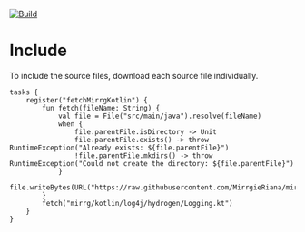 [![Build](https://github.com/MirrgieRiana/mirrg.kotlin/actions/workflows/build.yml/badge.svg)](https://github.com/MirrgieRiana/mirrg.kotlin/actions/workflows/build.yml)

# Include

To include the source files, download each source file individually.

```
tasks {
    register("fetchMirrgKotlin") {
        fun fetch(fileName: String) {
            val file = File("src/main/java").resolve(fileName)
            when {
                file.parentFile.isDirectory -> Unit
                file.parentFile.exists() -> throw RuntimeException("Already exists: ${file.parentFile}")
                !file.parentFile.mkdirs() -> throw RuntimeException("Could not create the directory: ${file.parentFile}")
            }
            file.writeBytes(URL("https://raw.githubusercontent.com/MirrgieRiana/mirrg.kotlin/main/src/main/java/$fileName").readBytes())
        }
        fetch("mirrg/kotlin/log4j/hydrogen/Logging.kt")
    }
}
```
